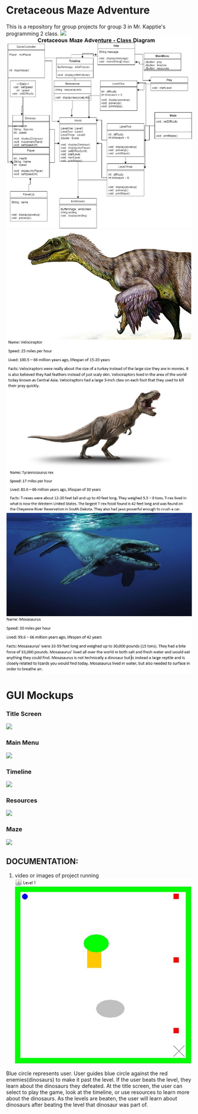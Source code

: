 # Cretaceous Maze Adventure
This is a repository for group projects for group 3 in Mr. Kapptie's programming 2 class.
![](logo/repositorypic.PNG)
![](logo/groupprojectdiagram.png)
![](logo/projectimage.JPG)
![](logo/projectimage2.JPG)
![](logo/projectimage3.JPG)

# GUI Mockups
### Title Screen
![](https://github.com/jonathanwidmer/programmingroupproject/blob/main/Exports/TitleScreenTitle%20Screen.png?raw=true)
### Main Menu
![](https://github.com/jonathanwidmer/programmingroupproject/blob/main/Exports/MainMenuMainMenu.png?raw=true)
### Timeline
![](https://github.com/jonathanwidmer/programmingroupproject/blob/main/Exports/TimelineTimeline.png?raw=true)
### Resources
![](https://github.com/jonathanwidmer/programmingroupproject/blob/main/Exports/ResourcesArtboard%204.png?raw=true)
### Maze
![](https://github.com/jonathanwidmer/programmingroupproject/blob/main/Exports/MazeMaze.png?raw=true)

## DOCUMENTATION:
1. video or images of project running
![](logo/levelone.JPG)

Blue circle represents user. User guides blue circle against the red enemies(dinosaurs) to make it past the level.
If the user beats the level, they learn about the dinosaurs they defeated. At the title screen, the user can select to play the game, look at the timeline, or use resources to learn more about the dinosaurs. As the levels are beaten, the user will learn about dinosaurs after beating the level that dinosaur was part of.

